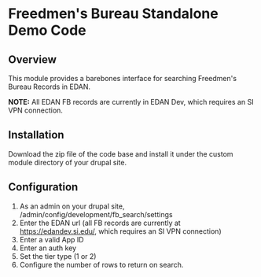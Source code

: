 # Freedmen's Bureau Standalone Demo Code

## Overview
<p>
	This module provides a barebones interface for searching Freedmen's Bureau Records
	in EDAN.
</p>

<p><b>NOTE:</b> All EDAN FB records are currently in EDAN Dev, which requires an SI VPN connection.</p>

## Installation
Download the zip file of the code base and install it under the custom module directory of your drupal site.

## Configuration
1. As an admin on your drupal site, /admin/config/development/fb_search/settings
2. Enter the EDAN url (all FB records are currently at https://edandev.si.edu/, which requires an SI VPN connection)
3. Enter a valid App ID
4. Enter an auth key
5. Set the tier type (1 or 2)
6. Configure the number of rows to return on search.
